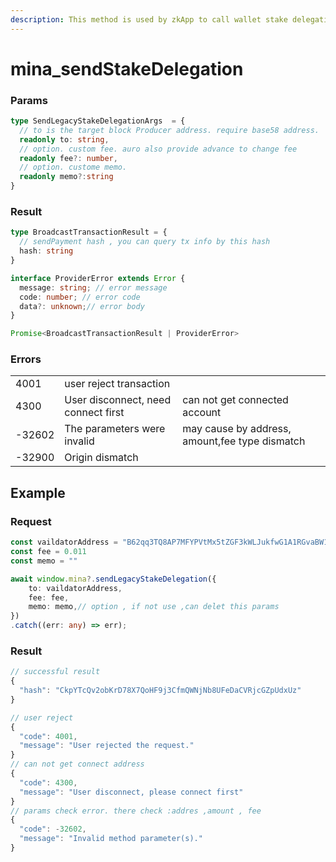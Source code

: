 ```yaml
---
description: This method is used by zkApp to call wallet stake delegation
---
```


# mina\_sendStakeDelegation

### Params

```typescript
type SendLegacyStakeDelegationArgs  = {
  // to is the target block Producer address. require base58 address.
  readonly to: string,
  // option. custom fee. auro also provide advance to change fee
  readonly fee?: number,
  // option. custome memo. 
  readonly memo?:string
}

```

### Result

```typescript
type BroadcastTransactionResult = {
  // sendPayment hash , you can query tx info by this hash
  hash: string
}

interface ProviderError extends Error {
  message: string; // error message
  code: number; // error code 
  data?: unknown;// error body 
}

Promise<BroadcastTransactionResult | ProviderError>
```

### Errors

|        |                                     |                                                |
| ------ | ----------------------------------- | ---------------------------------------------- |
| 4001   | user reject transaction             |                                                |
| 4300   | User disconnect, need connect first | can not get connected account                  |
| -32602 | The parameters were invalid         | may cause by address, amount,fee type dismatch |
| -32900 | Origin dismatch                     |                                                |

## Example

### Request

```typescript
const vaildatorAddress = "B62qq3TQ8AP7MFYPVtMx5tZGF3kWLJukfwG1A1RGvaBW1jfTPTkDBW6"
const fee = 0.011
const memo = ""

await window.mina?.sendLegacyStakeDelegation({
    to: vaildatorAddress,
    fee: fee,
    memo: memo,// option , if not use ,can delet this params
})
.catch((err: any) => err);

```

### Result

```typescript
// successful result
{
  "hash": "CkpYTcQv2obKrD78X7QoHF9j3CfmQWNjNb8UFeDaCVRjcGZpUdxUz"
}

// user reject 
{
  "code": 4001,
  "message": "User rejected the request."
}
// can not get connect address
{
  "code": 4300,
  "message": "User disconnect, please connect first"
}
// params check error. there check :addres ,amount , fee
{
  "code": -32602,
  "message": "Invalid method parameter(s)."
}
```
